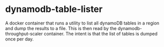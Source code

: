 # dynamodb-table-lister

A docker container that runs a utility to list all dynamoDB tables in a region and dump the results to a file.  This is then read by the dynamodb-throughput-scaler container.  The intent is that the list of tables is dumped once per day.

